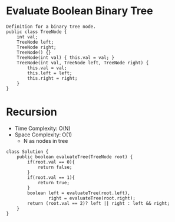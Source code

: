 # Evaluate Boolean Binary Tree

```
Definition for a binary tree node.
public class TreeNode {
    int val;
    TreeNode left;
    TreeNode right;
    TreeNode() {}
    TreeNode(int val) { this.val = val; }
    TreeNode(int val, TreeNode left, TreeNode right) {
        this.val = val;
        this.left = left;
        this.right = right;
    }
}
```

# Recursion

- Time Complexity: O(N)
- Space Complexity: O(1)
  - N as nodes in tree

```
class Solution {
    public boolean evaluateTree(TreeNode root) {
        if(root.val == 0){
            return false;
        }
        if(root.val == 1){
            return true;
        }
        boolean left = evaluateTree(root.left),
                right = evaluateTree(root.right);
        return (root.val == 2)? left || right : left && right;
    }
}
```
